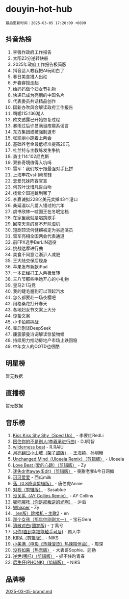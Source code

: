 # douyin-hot-hub

`最后更新时间：2025-03-05 17:20:09 +0800`

## 抖音热榜

1. 李强作政府工作报告
1. 太阳23分逆转快船
1. 2025年政府工作报告极简版
1. 抖音达人教我把AI玩明白了
1. 春日美食猎人出动
1. 开春穿搭走起
1. 给妈妈做个妇女节礼物
1. 快递已成为亮丽的中国名片
1. 代表委员共话精品创作
1. 国新办吹风会解读政府工作报告
1. 鹈鹕115:136湖人
1. 欧文透露已开始恢复过程
1. 暴雨过后许昌满目疮痍系谣言
1. 东方集团或被强制退市
1. 张凯丽小跑着上两会
1. 基础养老金最低标准提高20元
1. 杜兰特与主教练发生争执
1. 勇士114:102尼克斯
1. 双影奇境值得入坑吗
1. 雷军：我们敢于跟最强对手比拼
1. 上海申花vs川崎前锋
1. 恋爱兄妹阵容官宣
1. 何苏叶沈惜凡告白吻
1. 杨紫全国巡跳到哪了
1. 李嘉诚拟228亿美元卖掉43个港口
1. 桑延温以凡爱人错过的六年
1. 虞书欣林一嘘国王在冬眠定档
1. 在家里我就是唱跳歌手
1. 回南天真的离不开除湿机
1. 短剧顶流何健麒被定为劣迹演员
1. 雷军亮相全国两会代表通道
1. 前FPX选手BerLIN退役
1. 挑战达摩进行曲
1. 美食不同意江浙沪人减肥
1. 王大陆交保后现身
1. 苹果发布新款iPad
1. 一本正经打工人两极反转
1. 三八节那些哄她开心的小礼物
1. 皇马2:1马竞
1. 我的睫毛翘到可以顶起汽水
1. 怎么都要赴一场夜樱吧
1. 用格桑花打开春天
1. 各地妇女节文案上大分
1. 惊蛰文案
1. 小卡拍照挑战
1. 霍启刚谈DeepSeek
1. 康震蒙曼诗词解读惊蛰物候
1. 持续用力推动房地产市场止跌回稳
1. 中年女人的OOTD也很酷

## 明星榜

暂无数据

## 直播榜

暂无数据

## 音乐榜

1. [Kiss Kiss Shy Shy（Sped Up）](https://sf3-cdn-tos.douyinstatic.com/obj/tos-cn-ve-2774/oYpXDAeGgQK0zfPaji7iKUixpCXFGILeLGmvYA) - 李要红RedLi
1. [困住你的不是别人(李羲承进行曲)](https://sf3-cdn-tos.douyinstatic.com/obj/tos-cn-ve-2774/okWrrVL1iQGZbfHVeCPAe7IaerYfM2jEQi5mNI) - DJ阿智
1. [wilderness beat](https://sf3-cdn-tos.douyinstatic.com/obj/tos-cn-ve-2774/o0oBmODSFCpfFdLRGzAAFC2ah9AIMEQfAOueVE) - R.RAIU
1. [月亮翻过小山坡（架子鼓版）](https://sf3-cdn-tos.douyinstatic.com/obj/tos-cn-ve-2774/oMNeN2LYSVP6MMtoAQFGfeQDeftQqYPEErIl8Y) - 王海颖、孙圳翰
1. [Unchanged Mind（Uloeeia Remix）（剪辑版）](https://sf3-cdn-tos.douyinstatic.com/obj/tos-cn-ve-2774/oIHYu1YfsziJqmggAqBsXOiiI2Y1QB6I61RsMW) - Uloeeia
1. [Love Beat  (爱的心跳）（剪辑版）](https://sf3-cdn-tos.douyinstatic.com/obj/tos-cn-ve-2774/oUlARwvEINIisZ9nCnKMZiYFGfCCYLtDADDBge) - Zy
1. [迷失driftaway(Edit)（剪辑版）](https://sf3-cdn-tos.douyinstatic.com/obj/tos-cn-ve-2774/ogaa1xGNeFO6FCaMgO8PzzAceEI4fBLDMi15H3) - 喪甜老爹&今日网抑
1. [可可爱爱](https://sf3-cdn-tos.douyinstatic.com/obj/tos-cn-ve-2774/0deb1e75aea643b9927ba26aaafa29dd) - 西瓜milk
1. [落（0.8降调剪辑版）](https://sf5-hl-cdn-tos.douyinstatic.com/obj/tos-cn-ve-2774/ociN0WUv3APijBYr6DUmAHmdkZ5MjM6gIF3iA) - 唐伯虎Annie
1. [对视（剪辑版）](https://sf3-cdn-tos.douyinstatic.com/obj/tos-cn-ve-2774/ogKtIhiB0WfAa18F9z3uWODMtZi2ysB1VuAIsQ) - Sasablue
1. [没关系（AY Collins Remix）](https://sf3-cdn-tos.douyinstatic.com/obj/tos-cn-ve-2774/oIBbI5Ghw4zdUCQMJrDEFaAQilZP3EIDSi7MW) - AY Collins
1. [哪吒哪吒（你是那叛逆的光啊）](https://sf3-cdn-tos.douyinstatic.com/obj/tos-cn-ve-2774/oUkQCgCDnBanFehFEFQDxCQntAOIfp9gyZYFVo) - 沪滔
1. [Whisper](https://sf3-cdn-tos.douyinstatic.com/obj/tos-cn-ve-2774/oEeYKDxIDCFuArkftgkGqCnG7xZtRC2rEMKBQi) - Zy
1. [（en版）跳楼机 - 主歌2](https://sf3-cdn-tos.douyinstatic.com/obj/tos-cn-ve-2774/oklN6GvgQ2L8DpPeaAGf1gPeyKzjXFwHIwoCZv) - en
1. [那个女孩（那年你刚刚大一）](https://sf3-cdn-tos.douyinstatic.com/obj/tos-cn-ve-2774/o4IZw7TlivwiBBBMA2rIgWrGNIrjFroh6bPqQ) - 宝石Gem
1. [消散对白(圆梦版)](https://sf3-cdn-tos.douyinstatic.com/obj/tos-cn-ve-2774/og4jB5I5IizzoZVAAAzWgBMAsMDWoArfwBOiFs) - 丁禹兮
1. [只你(直到幸福能触手可及)](https://sf3-cdn-tos.douyinstatic.com/obj/tos-cn-ve-2774/o0lBkRDzFTeaVSUz3ZZSCBVtZ5DIMQGfgmEAuE) - 颜人中
1. [KIRA（剪辑版）](https://sf6-cdn-tos.douyinstatic.com/obj/tos-cn-ve-2774/o0Bq3TvdHqOfzihWrHyABMociuMA3Inwsbx9Wi) - NIKS
1. [小美满（电影《热辣滚烫》热辣陪伴曲）](https://sf5-hl-cdn-tos.douyinstatic.com/obj/tos-cn-ve-2774/o0GAn2lSgfZIDUgtevCGDQYnFg4CwnrBaxbTZL) - 周深
1. [没有如果（热恋版）](https://sf3-cdn-tos.douyinstatic.com/obj/tos-cn-ve-2774/o4iETqbxIThtCXlBeV0DfAhZsbCFGhagYupnMx) - 大表哥Sophie、迦勒
1. [逆世(哪吒)（剪辑版）](https://sf3-cdn-tos.douyinstatic.com/obj/tos-cn-ve-2774/oMIEZAfEogrLnzfDWMBiZKCWuXIUFLtRDsOFWs) - 抓不住旳青春
1. [后生仔(PHONK)（剪辑版）](https://sf3-cdn-tos.douyinstatic.com/obj/tos-cn-ve-2774/o0TzmfumdQAJ1aGG9F5LfTXIYeGcqYKRPAeFdJ) - NIKS

## 品牌榜

[2025-03-05-brand.md](2025-03-05-brand.md)
